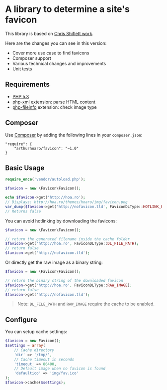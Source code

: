A library to determine a site's favicon
=======================================

This library is based on [Chris Shiflett work](https://github.com/shiflett/favicon). 

Here are the changes you can see in this version:

  * Cover more use case to find favicons
  * Composer support
  * Various technical changes and improvements
  * Unit tests

Requirements
------------

- [PHP 5.3](http://php.net/)
- [php-xml](http://php.net/manual/fr/refs.xml.php) extension: parse HTML content
- [php-fileinfo](http://php.net/manual/fr/book.fileinfo.php) extension: check image type

Composer
-----

Use [Composer](https://getcomposer.org) by adding the following lines in your `composer.json`:

    "require": {
        "arthurhoaro/favicon": "~1.0"
    }

Basic Usage
-----

```php
require_once('vendor/autoload.php');

$favicon = new \Favicon\Favicon();

echo $favicon->get('http://hoa.ro');
// Displays: http://hoa.ro/themes/hoaro/img/favicon.png
var_dump($favicon->get('http://nofavicon.tld', FaviconDLType::HOTLINK_URL));
// Returns false
```

You can avoid hotlinking by downloading the favicons:

```php
$favicon = new \Favicon\Favicon();

// return the generated filename inside the cache folder
$favicon->get('http://hoa.ro', FaviconDLType::DL_FILE_PATH);
// return false
$favicon->get('http://nofavicon.tld');
```
    
Or directly get the raw image as a binary string:

```php
$favicon = new \Favicon\Favicon();

// return the binary string of the downloaded favicon
$favicon->get('http://hoa.ro', FaviconDLType::RAW_IMAGE);
// return false
$favicon->get('http://nofavicon.tld');
```

> Note: `DL_FILE_PATH` and `RAW_IMAGE` require the cache to be enabled.

Configure
-----

You can setup cache settings:

```php
$favicon = new Favicon();
$settings = array(
    // Cache directory
    'dir' => '/tmp/',
    // Cache timeout in seconds
    'timeout' => 86400,
    // Default image when no favicon is found
    'defaultico' => 'img/fav.ico'
);
$favicon->cache($settings);
```
